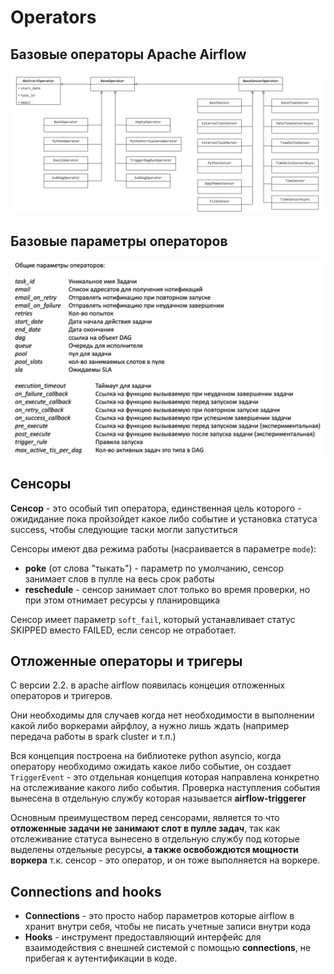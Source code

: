 # Operators

## Базовые операторы Apache Airflow

![alt text](./pictures/operators.png)

## Базовые параметры операторов

![alt text](./pictures/base_parametrs.png)

## Сенсоры

**Сенсор** - это особый тип оператора, единственная цель которого - ожидидание пока пройзойдет какое либо событие и установка статуса success, чтобы следующие таски могли запуститься

Сенсоры имеют два режима работы (насраивается в параметре `mode`):

- **poke** (от слова "тыкать") - параметр по умолчанию, сенсор занимает слов в пулле на весь срок работы
- **reschedule** - сенсор занимает слот только во время проверки, но при этом отнимает ресурсы у планировщика

Сенсор имеет параметр `soft_fail`, который устанавливает статус SKIPPED вместо FAILED, если сенсор не отработает.

## Отложенные операторы и тригеры

С версии 2.2. в apache airflow появилась концеция отложенных операторов и тригеров.  

Они необходимы для случаев когда нет необходимости в выполнении какой либо воркерами айрфлоу, а нужно лишь ждать (например передача работы в spark cluster и т.п.)

Вся концепция построена на библиотеке python asyncio, когда оператору необходимо ожидать какое либо событие, он создает `TriggerEvent` - это отдельная концепция которая направлена конкретно на отслеживание какого либо события. Проверка наступления события вынесена в отдельную службу которая называется **airflow-triggerer**

Основным преимуществом перед сенсорами, является то что **отложенные задачи не занимают слот в пулле задач**, так как отслеживание статуса вынесено в отдельную службу под которые выделены отдельные ресурсы, **а также освобождются мощности воркера** т.к. сенсор - это оператор, и он тоже выполняется на воркере.

## Connections and hooks

- **Connections** - это просто набор параметров которые airflow в хранит внутри себя, чтобы не писать учетные записи внутри кода
- **Hooks** - инструмент предоставляющий интерфейс для взаимодействия с внешней системой с помощью **connections**, не прибегая к аутентификации в коде.
